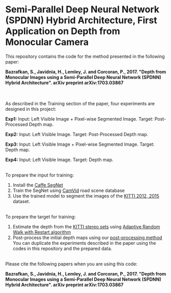 # Semi-Parallel Deep Neural Network (SPDNN) Hybrid Architecture, First Application on Depth from Monocular Camera
This repository contains the code for the method presented in the following paper:

**Bazrafkan, S., Javidnia, H., Lemley, J. and Corcoran, P., 2017. "Depth from Monocular Images using a Semi-Parallel Deep Neural Network (SPDNN) Hybrid Architecture". arXiv preprint arXiv:1703.03867**

\
\
As described in the Training section of the paper, four experiments are designed in this project:

**Exp1:** Input: Left Visible Image + Pixel-wise Segmented Image. Target: Post-Processed Depth map.

**Exp2:** Input: Left Visible Image. Target: Post-Processed Depth map.

**Exp3:** Input: Left Visible Image + Pixel-wise Segmented Image. Target: Depth map.

**Exp4:** Input: Left Visible Image. Target: Depth map.

\
To prepare the input for training:

1. Install the [Caffe SegNet](https://github.com/alexgkendall/caffe-segnet)
2. Train the SegNet using [CamVid](http://mi.eng.cam.ac.uk/research/projects/VideoRec/CamVid/) road scene database
3. Use the trained model to segment the images of the [KITTI 2012, 2015](http://www.cvlibs.net/datasets/kitti/eval_stereo.php) dataset.

\
To prepare the target for training:

1. Estimate the depth from the [KITTI stereo sets](http://www.cvlibs.net/datasets/kitti/eval_stereo.php) using [Adaptive Random Walk with Restart algorithm](https://www.sciencedirect.com/science/article/pii/S0262885615000104)
2. Post-process the initial depth maps using our [post-processing method](https://github.com/hosseinjavidnia/Post-Processing-ARWR)
\
You can duplicate the experiments described in the paper using the codes in this repository and the prepared data.

\
Please cite the following papers when you are using this code:

**Bazrafkan, S., Javidnia, H., Lemley, J. and Corcoran, P., 2017. "Depth from Monocular Images using a Semi-Parallel Deep Neural Network (SPDNN) Hybrid Architecture". arXiv preprint arXiv:1703.03867**
